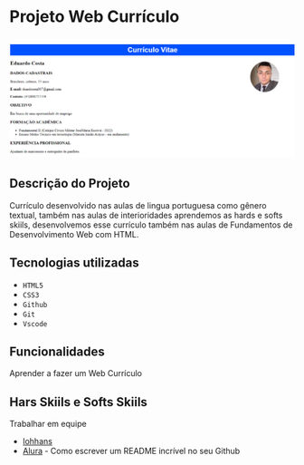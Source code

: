 # Projeto Web Currículo
<h2><h2>

![tela do sistema](Curr%C3%ADculo.png)
## Descrição do Projeto
Currículo desenvolvido nas aulas de lingua portuguesa como gênero textual, também nas aulas de interioridades aprendemos as hards e softs skiils, desenvolvemos esse currículo também nas aulas de Fundamentos de Desenvolvimento Web com HTML.


## Tecnologias utilizadas
* ``HTML5``
* ``CSS3``
* ``Github`` 
* ``Git``
* ``Vscode``

## Funcionalidades
Aprender a fazer um Web Currículo

## Hars Skiils e Softs Skiils 
Trabalhar em equipe
* [lohhans]()
* [Alura](https://www.alura.com.br/artigos/escrever-bom-readme) -  Como escrever um README incrível no seu Github